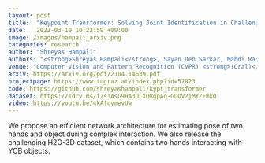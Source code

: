 ```yaml
---
layout: post
title:  "Keypoint Transformer: Solving Joint Identification in Challenging Hands and Object Interactions for Accurate 3D Pose Estimation."
date:   2022-03-10 10:22:59 +00:00
image: /images/hampali_arxiv.png
categories: research
author: "Shreyas Hampali"
authors: "<strong>Shreyas Hampali</strong>, Sayan Deb Sarkar, Mahdi Rad, Vincent Lepetit"
venue: "Computer Vision and Pattern Recognition (CVPR) <strong>(Oral)</strong>"
arxiv: https://arxiv.org/pdf/2104.14639.pdf
projectpage: https://www.tugraz.at/index.php?id=57823
code: https://github.com/shreyashampali/kypt_transformer
dataset: https://1drv.ms/f/s!AsG9HA3ULXQRgpAq-GOOV2jMYZFmkQ
video: https://youtu.be/4kAfuymevUw
---
```

We propose an efficient network architecture for estimating pose of two hands and object during complex interaction. We also release the challenging H2O-3D dataset, which contains two hands interacting with YCB objects.
